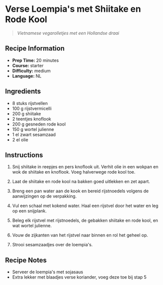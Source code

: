 # Verse Loempia's met Shiitake en Rode Kool

> *Vietnamese vegarolletjes met een Hollandse draai*

## Recipe Information

- **Prep Time:** 20 minutes
- **Course:** starter
- **Difficulty:** medium
- **Language:** NL

## Ingredients

- 8 stuks rijstvellen
- 100 g rijstvermicelli
- 200 g shiitake
- 2 teentjes knoflook
- 200 g gesneden rode kool
- 150 g wortel julienne
- 1 el zwart sesamzaad
- 2 el olie

## Instructions

1. Snij shiitake in reepjes en pers knoflook uit. Verhit olie in een wokpan en wok de shiitake en knoflook. Voeg halverwege rode kool toe.

2. Laat de shiitake en rode kool na bakken goed uitlekken en zet apart.

3. Breng een pan water aan de kook en bereid rijstnoedels volgens de aanwijzingen op de verpakking.

4. Vul een schaal met kokend water. Haal een rijstvel door het water en leg op een snijplank.

5. Beleg elk rijstvel met rijstnoedels, de gebakken shiitake en rode kool, en wat wortel julienne.

6. Vouw de zijkanten van het rijstvel naar binnen en rol het geheel op.

7. Strooi sesamzaadjes over de loempia's.

## Recipe Notes

- Serveer de loempia's met sojasaus
- Extra lekker met blaadjes verse koriander, voeg deze toe bij stap 5
